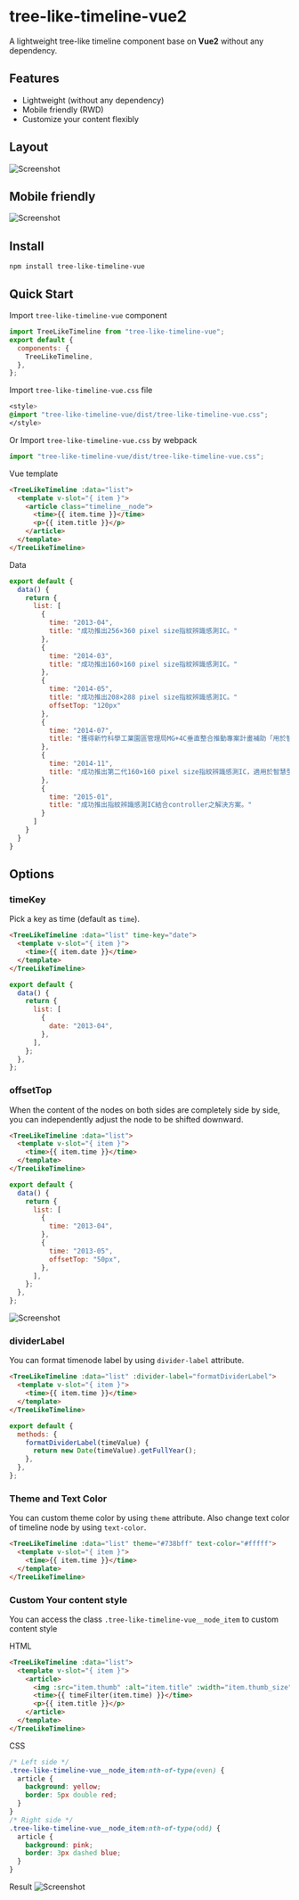 # tree-like-timeline-vue2

A lightweight tree-like timeline component base on **Vue2** without any dependency.

## Features

- Lightweight (without any dependency)
- Mobile friendly (RWD)
- Customize your content flexibly

## Layout

![Screenshot](https://i.imgur.com/gMcEI7V.png)

## Mobile friendly

![Screenshot](https://i.imgur.com/coUSmsJ.gif)

## Install

```
npm install tree-like-timeline-vue
```

## Quick Start

Import `tree-like-timeline-vue` component

```js
import TreeLikeTimeline from "tree-like-timeline-vue";
export default {
  components: {
    TreeLikeTimeline,
  },
};
```

Import `tree-like-timeline-vue.css` file

```css
<style>
@import "tree-like-timeline-vue/dist/tree-like-timeline-vue.css";
</style>
```

Or
Import `tree-like-timeline-vue.css` by webpack

```js
import "tree-like-timeline-vue/dist/tree-like-timeline-vue.css";
```

Vue template

```html
<TreeLikeTimeline :data="list">
  <template v-slot="{ item }">
    <article class="timeline__node">
      <time>{{ item.time }}</time>
      <p>{{ item.title }}</p>
    </article>
  </template>
</TreeLikeTimeline>
```

Data

```js
export default {
  data() {
    return {
      list: [
        {
          time: "2013-04",
          title: "成功推出256×360 pixel size指紋辨識感測IC。"
        },
        {
          time: "2014-03",
          title: "成功推出160×160 pixel size指紋辨識感測IC。"
        },
        {
          time: "2014-05",
          title: "成功推出208×288 pixel size指紋辨識感測IC。"
          offsetTop: "120px"
        },
        {
          time: "2014-07",
          title: "獲得新竹科學工業園區管理局MG+4C垂直整合推動專案計畫補助「用於智慧型手持設備支具防偽功能指紋感測裝置」開發案。"
        },
        {
          time: "2014-11",
          title: "成功推出第二代160×160 pixel size指紋辨識感測IC，適用於智慧型手持設備。"
        },
        {
          time: "2015-01",
          title: "成功推出指紋辨識感測IC結合controller之解決方案。"
        }
      ]
    }
  }
}
```

## Options

### timeKey

Pick a key as time (default as `time`).

```html
<TreeLikeTimeline :data="list" time-key="date">
  <template v-slot="{ item }">
    <time>{{ item.date }}</time>
  </template>
</TreeLikeTimeline>
```

```js
export default {
  data() {
    return {
      list: [
        {
          date: "2013-04",
        },
      ],
    };
  },
};
```

### offsetTop

When the content of the nodes on both sides are completely side by side, you can independently adjust the node to be shifted downward.

```html
<TreeLikeTimeline :data="list">
  <template v-slot="{ item }">
    <time>{{ item.time }}</time>
  </template>
</TreeLikeTimeline>
```

```js
export default {
  data() {
    return {
      list: [
        {
          time: "2013-04",
        },
        {
          time: "2013-05",
          offsetTop: "50px",
        },
      ],
    };
  },
};
```

![Screenshot](https://i.imgur.com/OLybsL3.png)

### dividerLabel

You can format timenode label by using `divider-label` attribute.

```html
<TreeLikeTimeline :data="list" :divider-label="formatDividerLabel">
  <template v-slot="{ item }">
    <time>{{ item.time }}</time>
  </template>
</TreeLikeTimeline>
```

```js
export default {
  methods: {
    formatDividerLabel(timeValue) {
      return new Date(timeValue).getFullYear();
    },
  },
};
```

### Theme and Text Color

You can custom theme color by using `theme` attribute.
Also change text color of timeline node by using `text-color`.

```html
<TreeLikeTimeline :data="list" theme="#738bff" text-color="#fffff">
  <template v-slot="{ item }">
    <time>{{ item.time }}</time>
  </template>
</TreeLikeTimeline>
```

### Custom Your content style

You can access the class `.tree-like-timeline-vue__node_item` to custom content style

HTML

```html
<TreeLikeTimeline :data="list">
  <template v-slot="{ item }">
    <article>
      <img :src="item.thumb" :alt="item.title" :width="item.thumb_size" />
      <time>{{ timeFilter(item.time) }}</time>
      <p>{{ item.title }}</p>
    </article>
  </template>
</TreeLikeTimeline>
```

CSS

```css
/* Left side */
.tree-like-timeline-vue__node_item:nth-of-type(even) {
  article {
    background: yellow;
    border: 5px double red;
  }
}
/* Right side */
.tree-like-timeline-vue__node_item:nth-of-type(odd) {
  article {
    background: pink;
    border: 3px dashed blue;
  }
}
```

Result
![Screenshot](https://i.imgur.com/qE1zpN3.png)
